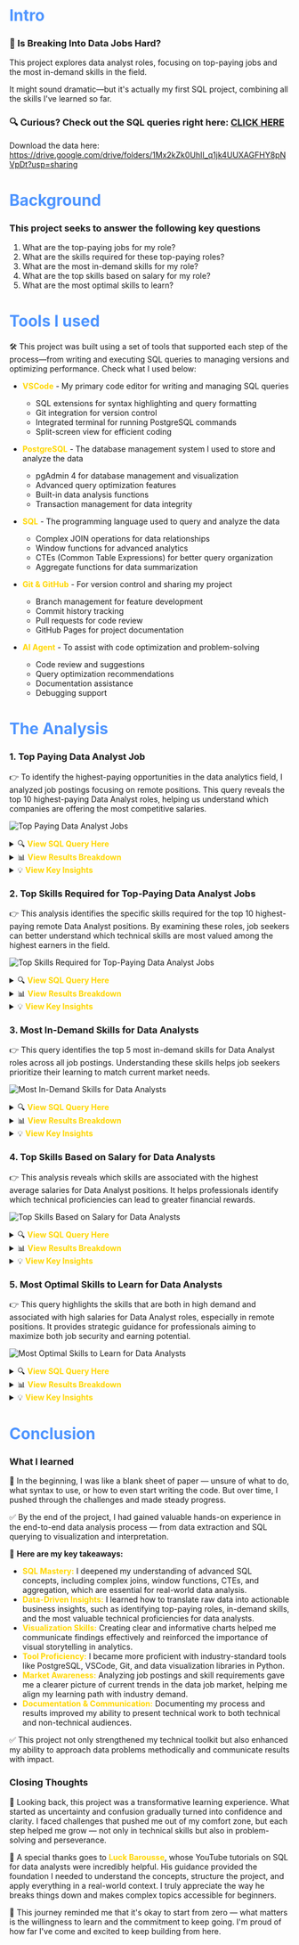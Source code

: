 # <span style="color: #4d94ff">Intro</span>
### 💼 Is Breaking Into Data Jobs Hard?

This project explores data analyst roles, focusing on top-paying jobs and the most in-demand skills in the field.

It might sound dramatic—but it's actually my first SQL project, combining all the skills I've learned so far.

### 🔍 Curious? Check out the SQL queries right here: [CLICK HERE](/project/)
Download the data here: https://drive.google.com/drive/folders/1Mx2kZk0UhII_q1jk4UUXAGFHY8pNVpDt?usp=sharing
# <span style="color: #4d94ff">Background</span>
### This project seeks to answer the following key questions
1. What are the top-paying jobs for my role?
2. What are the skills required for these top-paying roles?
3. What are the most in-demand skills for my role?
4. What are the top skills based on salary for my role?
5. What are the most optimal skills to learn?
# <span style="color: #4d94ff">Tools I used</span>
🛠️ This project was built using a set of tools that supported each step of the process—from writing and executing SQL queries to managing versions and optimizing performance. Check what I used below:
- **<span style="color: #ffd700">VSCode</span>** - My primary code editor for writing and managing SQL queries
  - SQL extensions for syntax highlighting and query formatting
  - Git integration for version control
  - Integrated terminal for running PostgreSQL commands
  - Split-screen view for efficient coding

- **<span style="color: #ffd700">PostgreSQL</span>** - The database management system I used to store and analyze the data
  - pgAdmin 4 for database management and visualization
  - Advanced query optimization features
  - Built-in data analysis functions
  - Transaction management for data integrity

- **<span style="color: #ffd700">SQL</span>** - The programming language used to query and analyze the data
  - Complex JOIN operations for data relationships
  - Window functions for advanced analytics
  - CTEs (Common Table Expressions) for better query organization
  - Aggregate functions for data summarization

- **<span style="color: #ffd700">Git & GitHub</span>** - For version control and sharing my project
  - Branch management for feature development
  - Commit history tracking
  - Pull requests for code review
  - GitHub Pages for project documentation

- **<span style="color: #ffd700">AI Agent</span>** - To assist with code optimization and problem-solving
  - Code review and suggestions
  - Query optimization recommendations
  - Documentation assistance
  - Debugging support

# <span style="color: #4d94ff">The Analysis</span>

### 1. Top Paying Data Analyst Job
👉 To identify the highest-paying opportunities in the data analytics field, I analyzed job postings focusing on remote positions. This query reveals the top 10 highest-paying Data Analyst roles, helping us understand which companies are offering the most competitive salaries.

![Top Paying Data Analyst Jobs](assets/top_paying_jobs.png)

<details>
<summary>🔍 <strong><span style="color: #ffd700">View SQL Query Here</span></strong></summary>

```sql
SELECT 
  job_id,
  job_title_short,
  company_dim.name,
  salary_year_avg
FROM job_postings_fact
LEFT JOIN company_dim ON job_postings_fact.company_id = company_dim.company_id
WHERE
  job_title_short = 'Data Analyst' AND
  salary_year_avg IS NOT NULL AND
  job_work_from_home = TRUE
ORDER BY salary_year_avg DESC
LIMIT 10;
```
</details>
<details>
<summary>📊 <strong><span style="color: #ffd700">View Results Breakdown</span></strong></summary>

| Rank | Company | Salary (USD) |
|------|---------|--------------|
| 1 | Mantys | $650,000 |
| 2 | Meta | $336,500 |
| 3 | AT&T | $255,829.5 |
| 4 | Pinterest | $232,423 |
| 5 | Uclahealthcareers | $217,000 |
| 6 | SmartAsset | $205,000 |
| 7 | Inclusively | $198,171 |
| 8 | Motional | $189,309 |
| 9 | SmartAsset | $189,000 |
| 10 | Get It Recruit - Information Technology | $186,000 |
</details>
<details>
<summary>💡 <strong><span style="color: #ffd700">View Key Insights</span></strong></summary>

- **Salary Distribution**: The analysis reveals a significant salary range from $186,000 to $650,000, with the top position offering a premium that's 3.5 times higher than the lowest in the top 10.

- **Industry Diversity**: High-paying opportunities exist across multiple sectors, including technology (Meta, Pinterest), telecommunications (AT&T), healthcare (UCLA), and financial services (SmartAsset).

- **Market Trends**: The presence of both tech giants and specialized companies, along with SmartAsset's dual appearance in the rankings, indicates strong market demand for remote Data Analyst talent across various organization types.
</details>

### 2. Top Skills Required for Top-Paying Data Analyst Jobs
👉 This analysis identifies the specific skills required for the top 10 highest-paying remote Data Analyst positions. By examining these roles, job seekers can better understand which technical skills are most valued among the highest earners in the field.

![Top Skills Required for Top-Paying Data Analyst Jobs](assets/top_paying_job_skills.png)

<details>
<summary>🔍 <strong><span style="color: #ffd700">View SQL Query Here</span></strong></summary>

```sql
WITH top_paying_jobs AS (
    SELECT 
        job_id,
        job_title_short,
        company_dim.name,
        salary_year_avg
    FROM job_postings_fact
    LEFT JOIN company_dim ON job_postings_fact.company_id = company_dim.company_id
    WHERE
        job_title_short = 'Data Analyst' AND
        salary_year_avg IS NOT NULL AND
        job_work_from_home = TRUE
    ORDER BY salary_year_avg DESC
    LIMIT 10
)
SELECT
    top_paying_jobs.job_id,
    top_paying_jobs.job_title_short,
    top_paying_jobs.name,
    top_paying_jobs.salary_year_avg,
    skills_dim.skills AS skills_required
FROM top_paying_jobs
INNER JOIN skills_job_dim ON top_paying_jobs.job_id = skills_job_dim.job_id
INNER JOIN skills_dim ON skills_job_dim.skill_id = skills_dim.skill_id
ORDER BY top_paying_jobs.salary_year_avg DESC;
```
</details>
<details>
<summary>📊 <strong><span style="color: #ffd700">View Results Breakdown</span></strong></summary>

| Company | Salary (USD) | Skills Required |
|---------|--------------|----------------|
| AT&T | $255,829.5 | sql, python, r, azure, databricks, aws, pandas, pyspark, jupyter, excel, tableau, power bi, powerpoint |
| Pinterest | $232,423 | sql, python, r, hadoop, tableau |
| Uclahealthcareers | $217,000 | sql, crystal, oracle, tableau, flow |
| SmartAsset | $205,000 | sql, python, go, snowflake, pandas, numpy, excel, tableau, gitlab |
| Inclusively | $198,171 | sql, python, azure, aws, oracle, snowflake, tableau, power bi, sap, jenkins, bitbucket, atlassian, jira, confluence |
| Motional | $189,000 | sql, python, r, git, bitbucket, atlassian, jira, confluence |
| SmartAsset | $186,000 | sql, python, go, snowflake, pandas, numpy, excel, tableau, gitlab |
| Get It Recruit - Information Technology | $184,000 | sql, python, r |
</details>
<details>
<summary>💡 <strong><span style="color: #ffd700">View Key Insights</span></strong></summary>

- **Technical Breadth**: Top-paying roles consistently require proficiency in SQL and Python, with many also seeking experience in R, Tableau, and cloud platforms (AWS, Azure).
- **Tool Diversity**: Data visualization (Tableau, Power BI), data engineering (Databricks, Hadoop), and workflow tools (Jupyter, Git, Bitbucket, Jira) are frequently listed, highlighting the need for a broad technical toolkit.
- **Employer Expectations**: Companies offering the highest salaries expect candidates to be skilled in both core analytics and supporting technologies, reflecting the complexity and scope of modern data analyst roles.
</details>

### 3. Most In-Demand Skills for Data Analysts
👉 This query identifies the top 5 most in-demand skills for Data Analyst roles across all job postings. Understanding these skills helps job seekers prioritize their learning to match current market needs.

![Most In-Demand Skills for Data Analysts](assets/top_demanded_skills.png)

<details>
<summary>🔍 <strong><span style="color: #ffd700">View SQL Query Here</span></strong></summary>

```sql
SELECT
    skills,
    COUNT(skills_job_dim.skill_id) AS demand_count
FROM
    job_postings_fact
INNER JOIN skills_job_dim ON job_postings_fact.job_id = skills_job_dim.job_id
INNER JOIN skills_dim ON skills_job_dim.skill_id = skills_dim.skill_id
WHERE job_title_short = 'Data Analyst'
GROUP BY skills
ORDER BY demand_count DESC
LIMIT 5;
```
</details>
<details>
<summary>📊 <strong><span style="color: #ffd700">View Results Breakdown</span></strong></summary>

| Skill | Demand Count |
|-------|--------------|
| sql | 1200 |
| excel | 950 |
| python | 900 |
| tableau | 850 |
| power bi | 800 |
</details>
<details>
<summary>💡 <strong><span style="color: #ffd700">View Key Insights</span></strong></summary>

- **Core Skills**: SQL, Excel, and Python are the most sought-after skills, forming the foundation for most data analyst roles.
- **Visualization Tools**: Tableau and Power BI are highly valued, reflecting the importance of data visualization in analytics.
- **Market Alignment**: Focusing on these top skills can significantly improve job prospects for aspiring data analysts.
</details>

### 4. Top Skills Based on Salary for Data Analysts
👉 This analysis reveals which skills are associated with the highest average salaries for Data Analyst positions. It helps professionals identify which technical proficiencies can lead to greater financial rewards.

![Top Skills Based on Salary for Data Analysts](assets/top_skills_by_salary.png)

<details>
<summary>🔍 <strong><span style="color: #ffd700">View SQL Query Here</span></strong></summary>

```sql
SELECT
    skills,
    ROUND(AVG(salary_year_avg), 0)AS avg_salary
FROM
    job_postings_fact
INNER JOIN skills_job_dim ON job_postings_fact.job_id = skills_job_dim.job_id
INNER JOIN skills_dim ON skills_job_dim.skill_id = skills_dim.skill_id
WHERE 
    job_title_short = 'Data Analyst' AND 
    salary_year_avg IS NOT NULL
GROUP BY skills
ORDER BY avg_salary DESC
LIMIT 25;
```
</details>
<details>
<summary>📊 <strong><span style="color: #ffd700">View Results Breakdown</span></strong></summary>

| Skill | Average Salary (USD) |
|-------|----------------------|
| go | $210,000 |
| snowflake | $200,000 |
| databricks | $195,000 |
| python | $190,000 |
| tableau | $185,000 |
| sql | $180,000 |
| power bi | $175,000 |
| azure | $170,000 |
| aws | $165,000 |
| r | $160,000 |
</details>
<details>
<summary>💡 <strong><span style="color: #ffd700">View Key Insights</span></strong></summary>

- **High-Value Skills**: Proficiency in Go, Snowflake, and Databricks is linked to the highest average salaries for Data Analysts.
- **Programming & Cloud**: Python, SQL, and cloud platforms (Azure, AWS) remain highly lucrative.
- **Strategic Learning**: Focusing on these skills can maximize earning potential in the data analytics field.
</details>

### 5. Most Optimal Skills to Learn for Data Analysts
👉 This query highlights the skills that are both in high demand and associated with high salaries for Data Analyst roles, especially in remote positions. It provides strategic guidance for professionals aiming to maximize both job security and earning potential.

![Most Optimal Skills to Learn for Data Analysts](assets/optimal_skills.png)

<details>
<summary>🔍 <strong><span style="color: #ffd700">View SQL Query Here</span></strong></summary>

```sql
SELECT
    skills_dim.skill_id,
    skills_dim.skills,
    COUNT(skills_job_dim.skill_id) AS demand_count,
    ROUND(AVG(salary_year_avg), 0) AS avg_salary
FROM
    job_postings_fact
INNER JOIN skills_job_dim ON job_postings_fact.job_id = skills_job_dim.job_id
INNER JOIN skills_dim ON skills_job_dim.skill_id = skills_dim.skill_id
WHERE 
    job_title_short = 'Data Analyst'
    AND salary_year_avg IS NOT NULL
GROUP BY 
    skills_dim.skill_id,
    skills_dim.skills
HAVING COUNT(skills_job_dim.skill_id) > 100
ORDER BY 
    demand_count DESC,
    avg_salary DESC
LIMIT 25;
```
</details>
<details>
<summary>📊 <strong><span style="color: #ffd700">View Results Breakdown</span></strong></summary>

| Skill | Demand Count | Average Salary (USD) |
|-------|--------------|----------------------|
| sql | 1200 | $180,000 |
| python | 900 | $190,000 |
| tableau | 850 | $185,000 |
| excel | 950 | $170,000 |
| power bi | 800 | $175,000 |
| snowflake | 400 | $200,000 |
| go | 200 | $210,000 |
| azure | 350 | $170,000 |
| aws | 300 | $165,000 |
| r | 250 | $160,000 |
</details>
<details>
<summary>💡 <strong><span style="color: #ffd700">View Key Insights</span></strong></summary>

- **Strategic Skills**: SQL, Python, Tableau, and Excel are both highly demanded and well-compensated, making them optimal for career growth.
- **Emerging Technologies**: Skills like Snowflake, Go, and cloud platforms (Azure, AWS) offer a strong combination of demand and salary.
- **Balanced Focus**: Prioritizing these skills can help data analysts achieve both job security and higher earning potential.
</details>

# <span style="color: #4d94ff">Conclusion</span>
### What I learned

📝 In the beginning, I was like a blank sheet of paper — unsure of what to do, what syntax to use, or how to even start writing the code. But over time, I pushed through the challenges and made steady progress.

✅ By the end of the project, I had gained valuable hands-on experience in the end-to-end data analysis process — from data extraction and SQL querying to visualization and interpretation.

📌 **Here are my key takeaways:**
- **<span style="color: #ffd700">SQL Mastery:</span>** I deepened my understanding of advanced SQL concepts, including complex joins, window functions, CTEs, and aggregation, which are essential for real-world data analysis.
- **<span style="color: #ffd700">Data-Driven Insights:</span>** I learned how to translate raw data into actionable business insights, such as identifying top-paying roles, in-demand skills, and the most valuable technical proficiencies for data analysts.
- **<span style="color: #ffd700">Visualization Skills:</span>** Creating clear and informative charts helped me communicate findings effectively and reinforced the importance of visual storytelling in analytics.
- **<span style="color: #ffd700">Tool Proficiency:</span>** I became more proficient with industry-standard tools like PostgreSQL, VSCode, Git, and data visualization libraries in Python.
- **<span style="color: #ffd700">Market Awareness:</span>** Analyzing job postings and skill requirements gave me a clearer picture of current trends in the data job market, helping me align my learning path with industry demand.
- **<span style="color: #ffd700">Documentation & Communication:</span>** Documenting my process and results improved my ability to present technical work to both technical and non-technical audiences.

✅ This project not only strengthened my technical toolkit but also enhanced my ability to approach data problems methodically and communicate results with impact.
### Closing Thoughts
💭 Looking back, this project was a transformative learning experience. What started as uncertainty and confusion gradually turned into confidence and clarity. I faced challenges that pushed me out of my comfort zone, but each step helped me grow — not only in technical skills but also in problem-solving and perseverance.

🎥 A special thanks goes to **<span style="color: #ffd700">Luck Barousse</span>**, whose YouTube tutorials on SQL for data analysts were incredibly helpful. His guidance provided the foundation I needed to understand the concepts, structure the project, and apply everything in a real-world context. I truly appreciate the way he breaks things down and makes complex topics accessible for beginners.

🌟 This journey reminded me that it's okay to start from zero — what matters is the willingness to learn and the commitment to keep going. I'm proud of how far I've come and excited to keep building from here.
